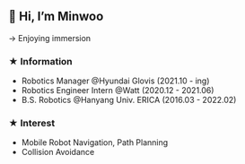 ## 👋 Hi, I’m Minwoo
-> Enjoying immersion  

### ★ Information
- Robotics Manager @Hyundai Glovis (2021.10 - ing)
- Robotics Engineer Intern @Watt (2020.12 - 2021.06)
- B.S. Robotics @Hanyang Univ. ERICA (2016.03 - 2022.02)

### ★ Interest
- Mobile Robot Navigation, Path Planning
- Collision Avoidance
